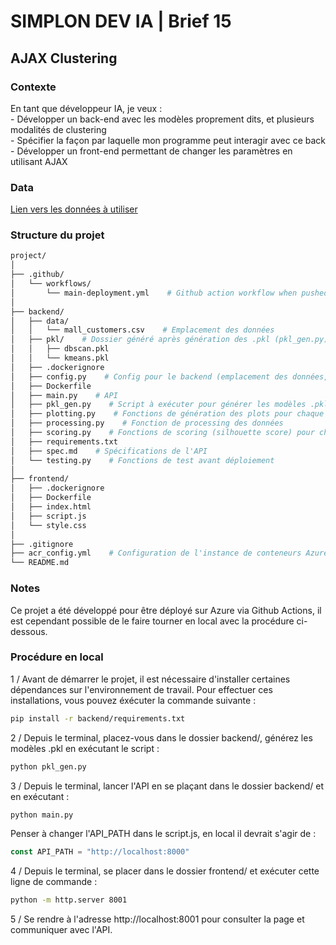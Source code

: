 # SIMPLON DEV IA | Brief 15

## AJAX Clustering

### Contexte

En tant que développeur IA, je veux :<br>
    - Développer un back-end avec les modèles proprement dits, et plusieurs modalités de clustering<br>
    - Spécifier la façon par laquelle mon programme peut interagir avec ce back<br>
    - Développer un front-end permettant de changer les paramètres en utilisant AJAX<br>

### Data

[Lien vers les données à utiliser](https://www.kaggle.com/datasets/vjchoudhary7/customer-segmentation-tutorial-in-python)

### Structure du projet

```bash
project/
│
├── .github/
│   └── workflows/
│       └── main-deployment.yml    # Github action workflow when pushed on main branch
│
├── backend/
│   ├── data/
│   │   └── mall_customers.csv    # Emplacement des données
│   ├── pkl/    # Dossier généré après génération des .pkl (pkl_gen.py)
│   │   ├── dbscan.pkl
│   │   └── kmeans.pkl
│   ├── .dockerignore
│   ├── config.py    # Config pour le backend (emplacement des données, etc.)
│   ├── Dockerfile
│   ├── main.py    # API
│   ├── pkl_gen.py    # Script à exécuter pour générer les modèles .pkl
│   ├── plotting.py    # Fonctions de génération des plots pour chaque modèle
│   ├── processing.py    # Fonction de processing des données
│   ├── scoring.py    # Fonctions de scoring (silhouette score) pour chaque modèle
│   ├── requirements.txt
│   ├── spec.md    # Spécifications de l'API
│   └── testing.py    # Fonctions de test avant déploiement
│
├── frontend/
│   ├── .dockerignore
│   ├── Dockerfile
│   ├── index.html
│   ├── script.js
│   └── style.css
│
├── .gitignore
├── acr_config.yml    # Configuration de l'instance de conteneurs Azure (utilisé par le workflow)
└── README.md
```
### Notes

Ce projet a été développé pour être déployé sur Azure via Github Actions, il est cependant possible de le faire tourner en local avec la procédure ci-dessous.

### Procédure en local

1 / Avant de démarrer le projet, il est nécessaire d'installer certaines dépendances sur l'environnement de travail. Pour effectuer ces installations, vous pouvez éxécuter la commande suivante :
```bash
pip install -r backend/requirements.txt
```
2 / Depuis le terminal, placez-vous dans le dossier backend/, générez les modèles .pkl en exécutant le script :
```bash
python pkl_gen.py
```
3 / Depuis le terminal, lancer l'API en se plaçant dans le dossier backend/ et en exécutant :
```bash
python main.py
```
Penser à changer l'API_PATH dans le script.js, en local il devrait s'agir de :
```js
const API_PATH = "http://localhost:8000"
```
4 / Depuis le terminal, se placer dans le dossier frontend/ et exécuter cette ligne de commande :
```bash
python -m http.server 8001
```
5 / Se rendre à l'adresse http://localhost:8001 pour consulter la page et communiquer avec l'API.
